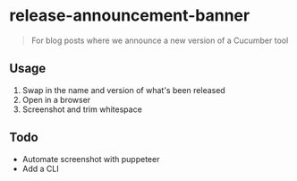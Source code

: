 # release-announcement-banner

> For blog posts where we announce a new version of a Cucumber tool

## Usage

1. Swap in the name and version of what's been released
2. Open in a browser
3. Screenshot and trim whitespace

## Todo

- Automate screenshot with puppeteer
- Add a CLI
